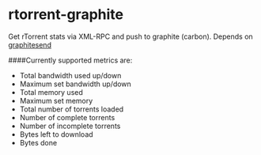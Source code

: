 # rtorrent-graphite
Get rTorrent stats via XML-RPC and push to graphite (carbon). Depends on [graphitesend](https://github.com/daniellawrence/graphitesend)

####Currently supported metrics are:

* Total bandwidth used up/down
* Maximum set bandwidth up/down
* Total memory used
* Maximum set memory
* Total number of torrents loaded
* Number of complete torrents
* Number of incomplete torrents
* Bytes left to download
* Bytes done
